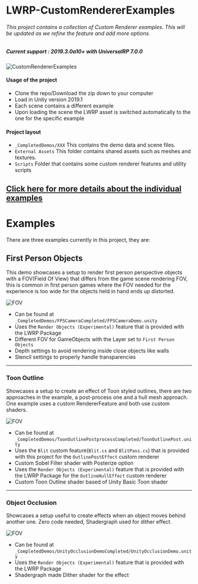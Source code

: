 # LWRP-CustomRendererExamples
###### This project contains a collection of Custom Renderer examples. This will be updated as we refine the feature and add more options.
##### Current support : 2019.3.0a10+ with UniversalRP 7.0.0
![CustomRendererExamples][MainImg]

#### Usage of the project
- Clone the repo/Download the zip down to your computer
- Load in Unity version 2019.1
- Each scene contains a different example
- Upon loading the scene the LWRP asset is switched automatically to the one for the specific example

#### Project layout
- `_CompletedDemos/XXX` This contains the demo data and scene files.
- `External Assets` This folder contains shared assets such as meshes and textures.
- `Scripts` Folder that contains some custom renderer features and utility scripts

## [Click here for more details about the individual examples](https://github.com/Unity-Technologies/LWRP-CustomRendererExamples/wiki)

# Examples
There are three examples currently in this project, they are:
## First Person Objects
This demo showcases a setup to render first person perspective objects with a FOV(Field Of View) that differs from the game scene rendering FOV, this is common in first person games where the FOV needed for the experience is too wide for the objects held in hand ends up distorted.

![FOV][FPSMain]

- Can be found at `_CompletedDemos/FPSCameraCompleted/FPSCameraDemo.unity`
- Uses the `Render Objects (Experimental)` feature that is provided with the LWRP Package
- Different FOV for GameObjects with the Layer set to `First Person Objects`
- Depth settings to avoid rendering inside close objects like walls
- Stencil settings to properly handle transparencies

---
### Toon Outline
Showcases a setup to create an effect of Toon styled outlines, there are two approaches in the example, a post-process one and a hull mesh approach. One example uses a custom RendererFeature and both use custom shaders.

![FOV][OutlineMain]

- Can be found at `_CompletedDemos/ToonOutlinePostprocessCompleted/ToonOutlinePost.unity`
- Uses the `Blit` custom feature(`Blit.cs` and `BlitPass.cs`) that is provided with this project for the `OutlinePostEffect` custom renderer
- Custom Sobel Filter shader with Posterize option
- Uses the `Render Objects (Experimental)` feature that is provided with the LWRP Package for the `OutlineHullEffect` custom renderer
- Custom Toon Outline shader based of Unity Basic Toon shader

---
### Object Occlusion
Showcases a setup useful to create effects when an object moves behind another one. Zero code needed, Shadergraph used for dither effect.

![FOV][OcclusionMain]

- Can be found at `_CompletedDemos/UnityOcclusionDemoCompleted/UnityOcclusionDemo.unity`
- Uses the `Render Objects (Experimental)` feature that is provided with the LWRP Package
- Shadergraph made Dither shader for the effect

[MainImg]: http://drive.google.com/uc?export=view&id=1hFiaaw4oN_dQOn9RgWE5ZWoWddh-DHjr

[FPSMain]: http://drive.google.com/uc?export=view&id=1_grNnDnCFZ8Y7EVJGgAda7fFr-PFVHfc
[OutlineMain]: http://drive.google.com/uc?export=view&id=1Dn2WqgOp8gAcfbnd-qKj6k908N4XMfHg
[OcclusionMain]: http://drive.google.com/uc?export=view&id=1EMQNnU40TQcCrd0Glrt4r0xOWqKiIwSF
